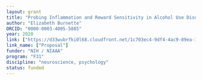 ```yaml
---
layout: grant
title: "Probing Inflammation and Reward Sensitivity in Alcohol Use Disorder"
author: "Elizabeth Burnette"
ORCID: "0000-0003-4005-5885"
year: 2020
link: ["https://d33wubrfki0l68.cloudfront.net/1c703ec4-9df4-4ac9-89ea-11e212920a45/BURNETTE_NRSA_F31_Application%20PA-19-195_Elizabeth%20Burnette%204.6.2020_final.pdf"]
link_name: ["Proposal"]
funder: "NIH / NIAAA"
program: "F31"
discipline: "neuroscience, psychology"
status: funded
---
```

